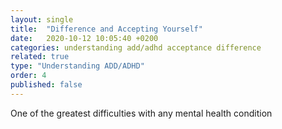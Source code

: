 ```yaml
---
layout: single
title:  "Difference and Accepting Yourself"
date:   2020-10-12 10:05:40 +0200
categories: understanding add/adhd acceptance difference
related: true
type: "Understanding ADD/ADHD"
order: 4
published: false
---
```

One of the greatest difficulties with any mental health condition